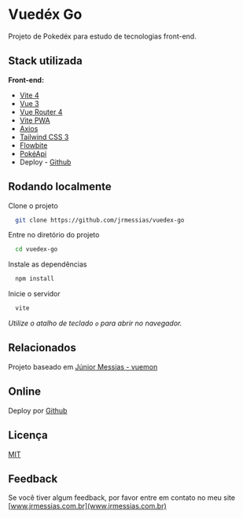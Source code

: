 # Vuedéx Go

Projeto de Pokedéx para estudo de tecnologias front-end.

## Stack utilizada

**Front-end:**
- [Vite 4](https://vitejs.dev/)
- [Vue 3](https://vuejs.org/)
- [Vue Router 4](https://router.vuejs.org/)
- [Vite PWA](https://vite-pwa-org.netlify.app/)
- [Axios](https://axios-http.com/ptbr/)
- [Tailwind CSS 3](https://tailwindcss.com/)
- [Flowbite](https://flowbite.com/)
- [PokéApi](https://pokeapi.co/)
- Deploy - [Github](https://github.com/)

## Rodando localmente

Clone o projeto

```bash
  git clone https://github.com/jrmessias/vuedex-go
```

Entre no diretório do projeto

```bash
  cd vuedex-go
```

Instale as dependências

```bash
  npm install
```

Inicie o servidor

```bash
  vite
```
_Utilize o atalho de teclado `o` para abrir no navegador._

## Relacionados

Projeto baseado em [Júnior Messias - vuemon](https://github.com/jrmessias/vuemon)

## Online

Deploy por [Github](https://vuedex-go.jrmessias.com.br)

## Licença

[MIT](https://choosealicense.com/licenses/mit/)


## Feedback

Se você tiver algum feedback, por favor entre em contato no meu site [www.jrmessias.com.br](www.jrmessias.com.br)

